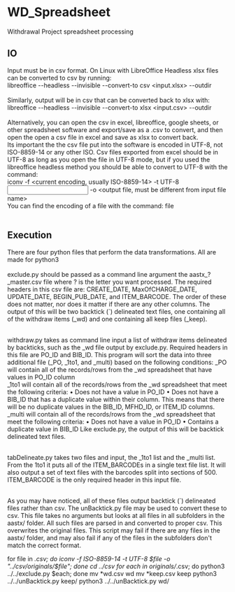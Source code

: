 # WD_Spreadsheet
Withdrawal Project spreadsheet processing

## IO
Input must be in csv format.  On Linux with LibreOffice Headless xlsx files can be converted to csv by running:<br>
libreoffice --headless --invisible --convert-to csv <input.xlsx> --outdir <place to put xlsx>
<br><br>
Similarly, output will be in csv that can be converted back to xlsx with:<br>
libreoffice --headless --invisible --convert-to xlsx <input.csv> --outdir <place to put xlsx>
<br><br>
Alternatively, you can open the csv in excel, libreoffice, google sheets, or other spreadsheet software and export/save as a .csv to convert, and then open the open a csv file in excel and save as xlsx to convert back.
<br>
Its important the the csv file put into the software is encoded in UTF-8, not ISO-8859-14 or any other ISO.  Csv files exported from excel should be in UTF-8 as long as you open the file in UTF-8 mode, but if you used the libreoffice headless method you should be able to convert to UTF-8 with the command:<br>
iconv -f <current encoding, usually ISO-8859-14> -t UTF-8 <input file> -o <output file, must be different from input file name>
<br>
You can find the encoding of a file with the command:
file <filename>
<br><br>

## Execution
There are four python files that perform the data transformations.  All are made for python3<br><br>
exclude.py should be passed as a command line argument the aastx_?\_master.csv file where ? is the letter you want processed.  The required headers in this csv file are: CREATE_DATE, MaxOfCHARGE_DATE, UPDATE_DATE, BEGIN_PUB_DATE, and ITEM_BARCODE.  The order of these does not matter, nor does it matter if there are any other columns.  The output of this will be two backtick (\`) delineated text files, one containing all of the withdraw items (\_wd) and one containing all keep files (\_keep).
<br><br>

withdraw.py takes as command line input a list of withdraw items delineated by backticks, such as the \_wd file output by exclude.py.  Required headers in this file are PO_ID and BIB_ID.  This program will sort the data into three additional file (\_PO, \_1to1, and \_multi) based on the following conditions:
\_PO will contain all of the records/rows from the \_wd spreadsheet that have values in PO_ID column<br>
\_1to1 will contain all of the records/rows from the \_wd spreadsheet that meet the following criteria:
    • Does not have a value in PO_ID
    • Does not have a BIB_ID that has a duplicate value within their column. This means that there will be no duplicate values in the BIB_ID, MFHD_ID, or ITEM_ID columns.
\_multi will contain all of the records/rows from the \_wd spreadsheet that meet the following criteria:
    • Does not have a value in PO_ID
    • Contains a duplicate value in BIB_ID
Like exclude.py, the output of this will be backtick delineated text files.
<br><br>

tabDelineate.py takes two files and input, the \_1to1 list and the \_multi list.  From the 1to1 it puts all of the ITEM_BARCODEs in a single text file list.  It will also output a set of text files with the barcodes split into sections of 500.  ITEM_BARCODE is the only required header in this input file.
<br><br>

As you may have noticed, all of these files output backtick (\`) delineated files rather than csv.  The unBacktick.py file may be used to convert these to csv.  This file takes no arguments but looks at all files in all subfolders in the aastx/ folder.  All such files are parsed in and converted to proper csv.  This overwrites the original files.  This script may fail if there are any files in the aastx/ folder, and may also fail if any of the files in the subfolders don't match the correct format.


for file in *.csv; do iconv -f ISO-8859-14 -t UTF-8 $file -o "../csv/originals/$file"; done
cd ../csv
for each in originals/*.csv; do python3 ../../exclude.py $each; done
mv *wd.csv wd
mv *keep.csv keep
python3 ../../unBacktick.py keep/
python3 ../../unBacktick.py wd/
